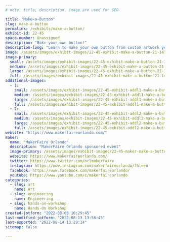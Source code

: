 ```yaml
---
# note: title, description, image are used for SEO

title: "Make-a-Button"
slug: make-a-button
permalink: /exhibits/make-a-button/
exhibit-id: 22-45
space-number: Unassigned
description: "Make your own button!"
description-long: "Learn to make your own button from custom artwork you create or from exiting artwork we will have. Note: There is an additional charge for this activity. Part of the proceeds from this activity will benefit the FIRST Robotics club that is running the exhibit."
image: /assets/images/exhibit-images/22-45-exhibit-make-a-button-21-141-exhibit-make-a-button-32092104028-71840caa30-c-large-large.jpg
image-primary: 
  small: /assets/images/exhibit-images/22-45-exhibit-make-a-button-21-141-exhibit-make-a-button-32092104028-71840caa30-c-large-small.jpg
  medium: /assets/images/exhibit-images/22-45-exhibit-make-a-button-21-141-exhibit-make-a-button-32092104028-71840caa30-c-large-medium.jpg
  large: /assets/images/exhibit-images/22-45-exhibit-make-a-button-21-141-exhibit-make-a-button-32092104028-71840caa30-c-large-large.jpg
  full: /assets/images/exhibit-images/22-45-exhibit-make-a-button-21-141-exhibit-make-a-button-32092104028-71840caa30-c-large-full.jpg
additional-images: 
  - 1:
    small: /assets/images/exhibit-images/22-45-exhibit-addl1-make-a-button-21-141-exhibit-addl2-make-a-button-49141867117-81d773b6e4-c-large-small.jpg
    medium: /assets/images/exhibit-images/22-45-exhibit-addl1-make-a-button-21-141-exhibit-addl2-make-a-button-49141867117-81d773b6e4-c-large-medium.jpg
    large: /assets/images/exhibit-images/22-45-exhibit-addl1-make-a-button-21-141-exhibit-addl2-make-a-button-49141867117-81d773b6e4-c-large-large.jpg
    full: /assets/images/exhibit-images/22-45-exhibit-addl1-make-a-button-21-141-exhibit-addl2-make-a-button-49141867117-81d773b6e4-c-large-full.jpg
  - 2:
    small: /assets/images/exhibit-images/22-45-exhibit-addl2-make-a-button-51772387768-6b039f6d97-c-small.jpg
    medium: /assets/images/exhibit-images/22-45-exhibit-addl2-make-a-button-51772387768-6b039f6d97-c-medium.jpg
    large: /assets/images/exhibit-images/22-45-exhibit-addl2-make-a-button-51772387768-6b039f6d97-c-large.jpg
    full: /assets/images/exhibit-images/22-45-exhibit-addl2-make-a-button-51772387768-6b039f6d97-c-full.jpg
website: "https://www.makerfaireorlando.com/"
maker: 
  name: "MakerFaire Orlando"
  description: "MakerFaire Orlando sponsored event"
  image-primary: /assets/images/exhibit-images/22-45-maker-make-a-button-21-142-maker-learn-to-solder-download-medium-medium.png
  website: https://www.makerfaireorlando.com/
  twitter: https://www.twitter.com/orlmakerfaire
  instagram: https://www.instagram.com/makerfaireorlando/?hl=en
  facebook: https://www.facebook.com/makerfaireorlando/
  youtube: https://www.youtube.com/c/makerfaireorlando
categories: 
  - slug: art
    name: Art
  - slug: engineering
    name: Engineering
  - slug: hands-on-workshop
    name: Hands-On Workshop
created-jotform: "2022-08-08 10:29:45"
last-modified-jotform: "2022-08-13 13:56:45"
last-exported: "2022-08-14 13:20:14"
sitemap: false

---
```

